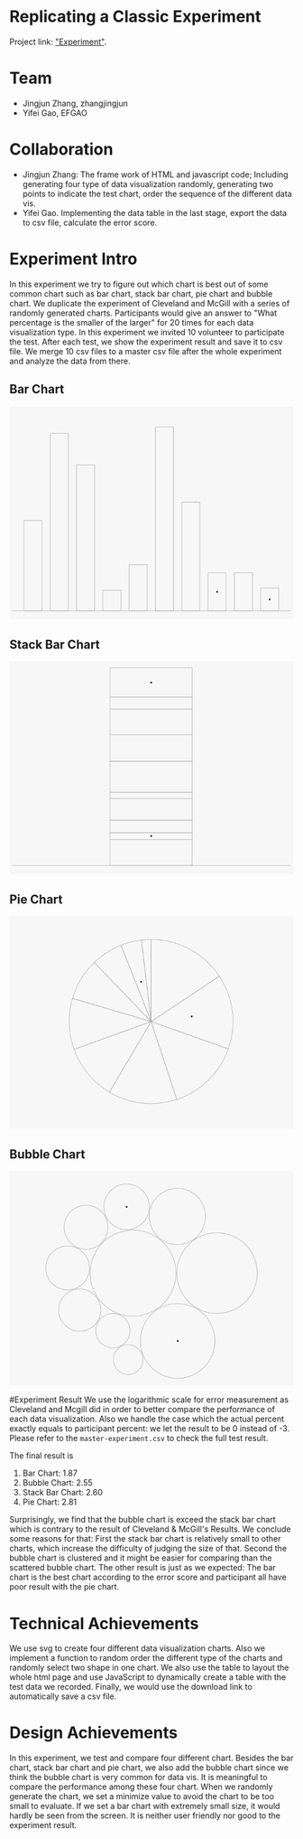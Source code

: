 # Replicating a Classic Experiment  
 Project link: ["Experiment"](https://zhangjingjun.github.io/Classic-DataVis-Experiment/).
 
# Team
 - Jingjun Zhang, zhangjingjun
 - Yifei Gao, EFGAO 
# Collaboration
 - Jingjun Zhang: The frame work of HTML and javascript code;
 Including generating four type of data visualization randomly, generating two points to indicate the test chart, order the sequence of the different data vis. 
 - Yifei Gao. Implementing the data table in the last stage, export the data to csv file, calculate the error score.
 
# Experiment Intro
 In this experiment we try to figure out which chart is best out of some common chart such as bar chart, stack bar chart, pie chart and bubble chart. 
 We duplicate the experiment of Cleveland and McGill with a series of randomly generated charts.
 Participants would give an answer to "What percentage is the smaller of the larger" for 20 times for each data visualization type.
 In this experiment we invited 10 volunteer to participate the test.
 After each test, we show the experiment result and save it to csv file.
 We merge 10 csv files to a master csv file after the whole experiment and analyze the data from there.
 
 
## Bar Chart
 ![First Stage](img/BarChart.png)
 
 
## Stack Bar Chart
 ![First Stage](img/StackBarChart.png)
 
 
## Pie Chart
 ![First Stage](img/PieChart.png)
 
## Bubble Chart
 ![First Stage](img/BubbleChart.png)
 
#Experiment Result
 We use the logarithmic scale for error measurement as Cleveland and Mcgill did in order to better compare the performance of each data visualization.
 Also we handle the case which the actual percent exactly equals to participant percent: we let the result to be 0 instead of -3.
 Please refer to the `master-experiment.csv` to check the full test result.
 
 The final result is
 
 1. Bar Chart: 1.87
 2. Bubble Chart: 2.55
 3. Stack Bar Chart: 2.60
 4. Pie Chart: 2.81
 
 Surprisingly, we find that the bubble chart is exceed the stack bar chart which is contrary to the result of Cleveland & McGill's Results.
 We conclude some reasons for that: First the stack bar chart is relatively small to other charts, which increase the difficulty of judging the size of that. Second the bubble chart is clustered and it might be easier for comparing than the scattered bubble chart.
 The other result is just as we expected: The bar chart is the best chart according to the error score and participant all have poor result with the pie chart.
 
# Technical Achievements
 We use svg to create four different data visualization charts. Also we implement a function to random order the different type of the charts and randomly select two shape in one chart. We also use the table to layout the whole html page and use JavaScript to dynamically create a table with the test data we recorded. Finally, we would use the download link to automatically save a csv file.
 
 
# Design Achievements
 In this experiment, we test and compare four different chart. Besides the bar chart, stack bar chart and pie chart, we also add the bubble chart since we think the bubble chart is very common for data vis. It is meaningful to compare the performance among these four chart.
 When we randomly generate the chart, we set a minimize value to avoid the chart to be too small to evaluate. If we set a bar chart with extremely small size, it would hardly be seen from the screen. It is neither user friendly nor good to the experiment result.
 
 